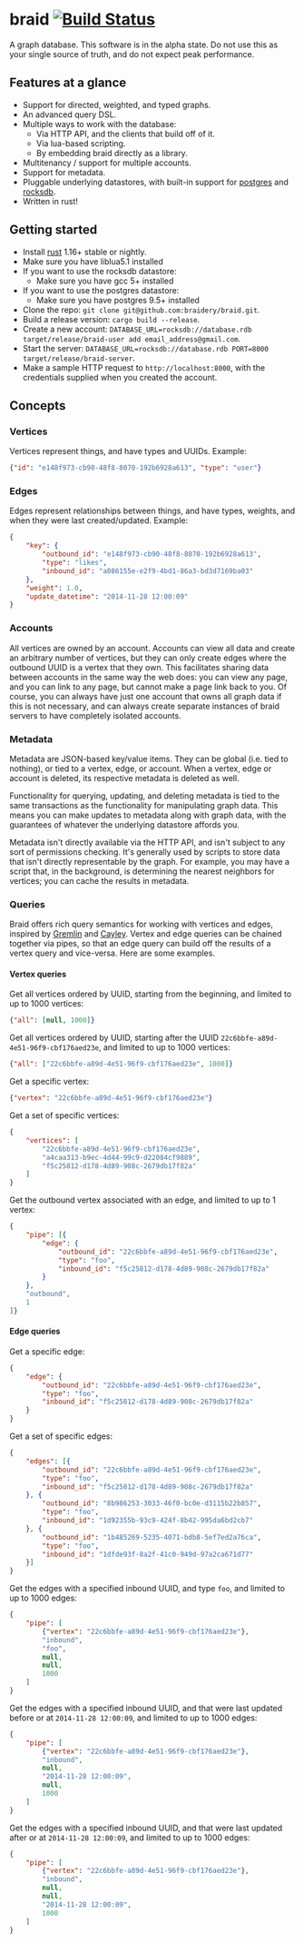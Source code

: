 # braid [![Build Status](https://travis-ci.org/braidery/braid.svg?branch=master)](https://travis-ci.org/braidery/braid)

A graph database. This software is in the alpha state. Do not use this as your single source of truth, and do not expect peak performance.

## Features at a glance

* Support for directed, weighted, and typed graphs.
* An advanced query DSL.
* Multiple ways to work with the database:
    * Via HTTP API, and the clients that build off of it.
    * Via lua-based scripting.
    * By embedding braid directly as a library.
* Multitenancy / support for multiple accounts.
* Support for metadata.
* Pluggable underlying datastores, with built-in support for [postgres](https://www.postgresql.org/) and [rocksdb](https://github.com/facebook/rocksdb).
* Written in rust!

## Getting started

* Install [rust](https://www.rust-lang.org/en-US/install.html) 1.16+ stable or nightly.
* Make sure you have liblua5.1 installed
* If you want to use the rocksdb datastore:
    * Make sure you have gcc 5+ installed
* If you want to use the postgres datastore:
    * Make sure you have postgres 9.5+ installed
* Clone the repo: `git clone git@github.com:braidery/braid.git`.
* Build a release version: `cargo build --release`.
* Create a new account: `DATABASE_URL=rocksdb://database.rdb target/release/braid-user add email_address@gmail.com`.
* Start the server: `DATABASE_URL=rocksdb://database.rdb PORT=8000 target/release/braid-server`.
* Make a sample HTTP request to `http://localhost:8000`, with the credentials supplied when you created the account.

## Concepts

### Vertices

Vertices represent things, and have types and UUIDs. Example:
```json
{"id": "e148f973-cb90-48f8-8070-192b6928a613", "type": "user"}
```

### Edges

Edges represent relationships between things, and have types, weights, and when they were last created/updated. Example:

```json
{
    "key": {
        "outbound_id": "e148f973-cb90-48f8-8070-192b6928a613",
        "type": "likes",
        "inbound_id": "a086155e-e2f9-4bd1-86a3-bd3d7169ba03"
    },
    "weight": 1.0,
    "update_datetime": "2014-11-28 12:00:09"
}
```

### Accounts

All vertices are owned by an account. Accounts can view all data and create an arbitrary number of vertices, but they can only create edges where the outbound UUID is a vertex that they own. This facilitates sharing data between accounts in the same way the web does: you can view any page, and you can link to any page, but cannot make a page link back to you. Of course, you can always have just one account that owns all graph data if this is not necessary, and can always create separate instances of braid servers to have completely isolated accounts.

### Metadata

Metadata are JSON-based key/value items. They can be global (i.e. tied to nothing), or tied to a vertex, edge, or account. When a vertex, edge or account is deleted, its respective metadata is deleted as well.

Functionality for querying, updating, and deleting metadata is tied to the same transactions as the functionality for manipulating graph data. This means you can make updates to metadata along with graph data, with the guarantees of whatever the underlying datastore affords you.

Metadata isn't directly available via the HTTP API, and isn't subject to any sort of permissions checking. It's generally used by scripts to store data that isn't directly representable by the graph. For example, you may have a script that, in the background, is determining the nearest neighbors for vertices; you can cache the results in metadata.

### Queries

Braid offers rich query semantics for working with vertices and edges, inspired by [Gremlin](https://github.com/tinkerpop/gremlin/wiki) and [Cayley](https://github.com/cayleygraph/cayley). Vertex and edge queries can be chained together via pipes, so that an edge query can build off the results of a vertex query and vice-versa. Here are some examples.

#### Vertex queries

Get all vertices ordered by UUID, starting from the beginning, and limited to up to 1000 vertices:
```json
{"all": [null, 1000]}
```

Get all vertices ordered by UUID, starting after the UUID `22c6bbfe-a89d-4e51-96f9-cbf176aed23e`, and limited to up to 1000 vertices:
```json
{"all": ["22c6bbfe-a89d-4e51-96f9-cbf176aed23e", 1000]}
```

Get a specific vertex:
```json
{"vertex": "22c6bbfe-a89d-4e51-96f9-cbf176aed23e"}
```

Get a set of specific vertices:
```json
{
    "vertices": [
        "22c6bbfe-a89d-4e51-96f9-cbf176aed23e",
        "a4caa313-b9ec-4d44-99c9-d22084cf9889",
        "f5c25812-d178-4d89-908c-2679db17f82a"
    ]
}
```

Get the outbound vertex associated with an edge, and limited to up to 1 vertex:
```json
{
    "pipe": [{
        "edge": {
            "outbound_id": "22c6bbfe-a89d-4e51-96f9-cbf176aed23e",
            "type": "foo",
            "inbound_id": "f5c25812-d178-4d89-908c-2679db17f82a"
        }
    },
    "outbound",
    1
]}
```

#### Edge queries

Get a specific edge:
```json
{
    "edge": {
        "outbound_id": "22c6bbfe-a89d-4e51-96f9-cbf176aed23e",
        "type": "foo",
        "inbound_id": "f5c25812-d178-4d89-908c-2679db17f82a"
    }
}
```

Get a set of specific edges:
```json
{
    "edges": [{
        "outbound_id": "22c6bbfe-a89d-4e51-96f9-cbf176aed23e",
        "type": "foo",
        "inbound_id": "f5c25812-d178-4d89-908c-2679db17f82a"
    }, {
        "outbound_id": "8b986253-3033-46f0-bc0e-d3115b22b857",
        "type": "foo",
        "inbound_id": "1d92355b-93c9-424f-8b42-995da6bd2cb7"
    }, {
        "outbound_id": "1b485269-5235-4071-bdb8-5ef7ed2a76ca",
        "type": "foo",
        "inbound_id": "1dfde93f-8a2f-41c0-949d-97a2ca671d77"
    }]
}
```

Get the edges with a specified inbound UUID, and type `foo`, and limited to up to 1000 edges:
```json
{
    "pipe": [
        {"vertex": "22c6bbfe-a89d-4e51-96f9-cbf176aed23e"},
        "inbound",
        "foo",
        null,
        null,
        1000
    ]
}
```

Get the edges with a specified inbound UUID, and that were last updated before or at `2014-11-28 12:00:09`, and limited to up to 1000 edges:
```json
{
    "pipe": [
        {"vertex": "22c6bbfe-a89d-4e51-96f9-cbf176aed23e"},
        "inbound",
        null,
        "2014-11-28 12:00:09",
        null,
        1000
    ]
}
```

Get the edges with a specified inbound UUID, and that were last updated after or at `2014-11-28 12:00:09`, and limited to up to 1000 edges:
```json
{
    "pipe": [
        {"vertex": "22c6bbfe-a89d-4e51-96f9-cbf176aed23e"},
        "inbound",
        null,
        null,
        "2014-11-28 12:00:09",
        1000
    ]
}
```
